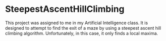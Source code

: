 # SteepestAscentHillClimbing
This project was assigned to me in my Artificial Intelligence class. It is designed to attempt to find the exit of a maze by using a steepest ascent hill climbing algorithm. Unfortunately, in this case, it only finds a local maxima.
